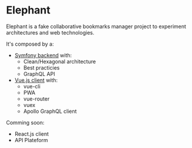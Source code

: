 # Elephant

Elephant is a fake collaborative bookmarks manager project to experiment architectures and web technologies.

It's composed by a:

* [Symfony backend](/maximecolin/elephant/tree/master/server) with:
    * Clean/Hexagonal architecture
    * Best practicies
    * GraphQL API
* [Vue.js client](/maximecolin/elephant/tree/master/vue-pwa) with:
    * vue-cli
    * PWA
    * vue-router
    * vuex
    * Apollo GraphQL client

Comming soon:
* React.js client
* API Plateform
